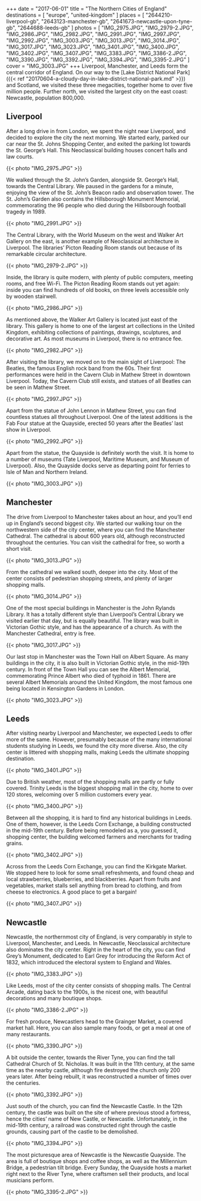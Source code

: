 +++
date    = "2017-06-01"
title   = "The Northern Cities of England"
destinations = [ "europe", "united-kingdom" ]
places = [
  "2644210-liverpool-gb", "2643123-manchester-gb",
  "2641673-newcastle-upon-tyne-gb", "2644688-leeds-gb"
]
photos = [
  "IMG_2975.JPG", "IMG_2979-2.JPG", "IMG_2986.JPG", "IMG_2982.JPG", "IMG_2991.JPG",
  "IMG_2997.JPG", "IMG_2992.JPG", "IMG_3003.JPG", "IMG_3013.JPG", "IMG_3014.JPG",
  "IMG_3017.JPG", "IMG_3023.JPG", "IMG_3401.JPG", "IMG_3400.JPG", "IMG_3402.JPG",
  "IMG_3407.JPG", "IMG_3383.JPG", "IMG_3386-2.JPG", "IMG_3390.JPG", "IMG_3392.JPG",
  "IMG_3394.JPG", "IMG_3395-2.JPG"
]
cover = "IMG_3003.JPG"
+++
Liverpool, Manchester, and Leeds form the central corridor of England. On our way to the [Lake District National Park]({{< ref "20170604-a-cloudy-day-in-lake-district-national-park.md" >}}) and Scotland, we visited these three megacities, together home to over five million people. Further north, we visited the largest city on the east coast: Newcastle, population 800,000.
<!--more-->

## Liverpool
After a long drive in from London, we spent the night near Liverpool, and decided to explore the city the next morning. We started early, parked our car near the St. Johns Shopping Center, and exited the parking lot towards the St. George’s Hall. This Neoclassical building houses concert halls and law courts.

{{< photo "IMG_2975.JPG" >}}

We walked through the St. John’s Garden, alongside St. George’s Hall, towards the Central Library. We paused in the gardens for a minute, enjoying the view of the St. John’s Beacon radio and observation tower. The St. John’s Garden also contains the Hillsborough Monument Memorial, commemorating the 96 people who died during the Hillsborough football tragedy in 1989.

{{< photo "IMG_2991.JPG" >}}

The Central Library, with the World Museum on the west and Walker Art Gallery on the east, is another example of Neoclassical architecture in Liverpool. The libraries’ Picton Reading Room stands out because of its remarkable circular architecture.

{{< photo "IMG_2979-2.JPG" >}}

Inside, the library is quite modern, with plenty of public computers, meeting rooms, and free Wi-Fi. The Picton Reading Room stands out yet again: inside you can find hundreds of old books, on three levels accessible only by wooden stairwell.

{{< photo "IMG_2986.JPG" >}}

As mentioned above, the Walker Art Gallery is located just east of the library. This gallery is home to one of the largest art collections in the United Kingdom, exhibiting collections of paintings, drawings, sculptures, and decorative art. As most museums in Liverpool, there is no entrance fee.

{{< photo "IMG_2982.JPG" >}}

After visiting the library, we moved on to the main sight of Liverpool: The Beatles, the famous English rock band from the 60s. Their first performances were held in the Cavern Club in Mathew Street in downtown Liverpool. Today, the Cavern Club still exists, and statues of all Beatles can be seen in Mathew Street.

{{< photo "IMG_2997.JPG" >}}

Apart from the statue of John Lennon in Mathew Street, you can find countless statues all throughout Liverpool. One of the latest additions is the Fab Four statue at the Quayside, erected 50 years after the Beatles’ last show in Liverpool.

{{< photo "IMG_2992.JPG" >}}

Apart from the statue, the Quayside is definitely worth the visit. It is home to a number of museums (Tate Liverpool, Maritime Museum, and Museum of Liverpool). Also, the Quayside docks serve as departing point for ferries to Isle of Man and Northern Ireland.

{{< photo "IMG_3003.JPG" >}}

## Manchester
The drive from Liverpool to Manchester takes about an hour, and you’ll end up in England’s second biggest city. We started our walking tour on the northwestern side of the city center, where you can find the Manchester Cathedral. The cathedral is about 600 years old, although reconstructed throughout the centuries. You can visit the cathedral for free, so worth a short visit.

{{< photo "IMG_3013.JPG" >}}

From the cathedral we walked south, deeper into the city. Most of the center consists of pedestrian shopping streets, and plenty of larger shopping malls.

{{< photo "IMG_3014.JPG" >}}

One of the most special buildings in Manchester is the John Rylands Library. It has a totally different style than Liverpool’s Central Library we visited earlier that day, but is equally beautiful. The library was built in Victorian Gothic style, and has the appearance of a church. As with the Manchester Cathedral, entry is free.

{{< photo "IMG_3017.JPG" >}}

Our last stop in Manchester was the Town Hall on Albert Square. As many buildings in the city, it is also built in Victorian Gothic style, in the mid-19th century. In front of the Town Hall you can see the Albert Memorial, commemorating Prince Albert who died of typhoid in 1861. There are several Albert Memorials around the United Kingdom, the most famous one being located in Kensington Gardens in London.

{{< photo "IMG_3023.JPG" >}}

## Leeds
After visiting nearby Liverpool and Manchester, we expected Leeds to offer more of the same. However, presumably because of the many international students studying in Leeds, we found the city more diverse. Also, the city center is littered with shopping malls, making Leeds the ultimate shopping destination.

{{< photo "IMG_3401.JPG" >}}

Due to British weather, most of the shopping malls are partly or fully covered. Trinity Leeds is the biggest shopping mall in the city, home to over 120 stores, welcoming over 5 million customers every year.

{{< photo "IMG_3400.JPG" >}}

Between all the shopping, it is hard to find any historical buildings in Leeds. One of them, however, is the Leeds Corn Exchange, a building constructed in the mid-19th century. Before being remodeled as a, you guessed it, shopping center, the building welcomed farmers and merchants for trading grains.

{{< photo "IMG_3402.JPG" >}}

Across from the Leeds Corn Exchange, you can find the Kirkgate Market. We stopped here to look for some small refreshments, and found cheap and local strawberries, blueberries, and blackberries. Apart from fruits and vegetables, market stalls sell anything from bread to clothing, and from cheese to electronics. A good place to get a bargain!

{{< photo "IMG_3407.JPG" >}}

## Newcastle
Newcastle, the northernmost city of England, is very comparably in style to Liverpool, Manchester, and Leeds. In Newcastle, Neoclassical architecture also dominates the city center. Right in the heart of the city, you can find Grey’s Monument, dedicated to Earl Grey for introducing the Reform Act of 1832, which introduced the electoral system to England and Wales.

{{< photo "IMG_3383.JPG" >}}

Like Leeds, most of the city center consists of shopping malls. The Central Arcade, dating back to the 1900s, is the nicest one, with beautiful decorations and many boutique shops.

{{< photo "IMG_3386-2.JPG" >}}

For fresh produce, Newcastlers head to the Grainger Market, a covered market hall. Here, you can also sample many foods, or get a meal at one of many restaurants.

{{< photo "IMG_3390.JPG" >}}

A bit outside the center, towards the River Tyne, you can find the tall Cathedral Church of St. Nicholas. It was built in the 11th century, at the same time as the nearby castle, although fire destroyed the church only 200 years later. After being rebuilt, it was reconstructed a number of times over the centuries.

{{< photo "IMG_3392.JPG" >}}

Just south of the church, you can find the Newcastle Castle. In the 12th century, the castle was built on the site of where previous stood a fortress, hence the cities’ name of New Castle, or Newcastle. Unfortunately, in the mid-19th century, a railroad was constructed right through the castle grounds, causing part of the castle to be demolished.

{{< photo "IMG_3394.JPG" >}}

The most picturesque area of Newcastle is the Newcastle Quayside. The area is full of boutique shops and coffee shops, as well as the Millennium Bridge, a pedestrian tilt bridge. Every Sunday, the Quayside hosts a market right next to the River Tyne, where craftsmen sell their products, and local musicians perform.

{{< photo "IMG_3395-2.JPG" >}}